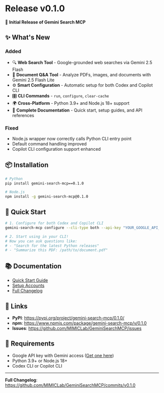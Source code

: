 # Release v0.1.0

🎉 **Initial Release of Gemini Search MCP**

## ✨ What's New

### Added
- 🔍 **Web Search Tool** - Google-grounded web searches via Gemini 2.5 Flash
- 📄 **Document Q&A Tool** - Analyze PDFs, images, and documents with Gemini 2.5 Flash Lite
- ⚙️ **Smart Configuration** - Automatic setup for both Codex and Copilot CLI
- 🎛️ **CLI Commands** - `run`, `configure`, `clear-cache`
- 🌍 **Cross-Platform** - Python 3.9+ and Node.js 18+ support
- 📖 **Complete Documentation** - Quick start, setup guides, and API references

### Fixed
- Node.js wrapper now correctly calls Python CLI entry point
- Default command handling improved
- Copilot CLI configuration support enhanced

## 📦 Installation

```bash
# Python
pip install gemini-search-mcp==0.1.0

# Node.js
npm install -g gemini-search-mcp@0.1.0
```

## 🚀 Quick Start

```bash
# 1. Configure for both Codex and Copilot CLI
gemini-search-mcp configure --cli-type both --api-key "YOUR_GOOGLE_API_KEY"

# 2. Start using in your CLI!
# Now you can ask questions like:
# - "Search for the latest Python releases"
# - "Summarize this PDF: /path/to/document.pdf"
```

## 📚 Documentation

- [Quick Start Guide](https://github.com/MIMICLab/GeminiSearchMCP/blob/main/QUICKSTART.md)
- [Setup Accounts](https://github.com/MIMICLab/GeminiSearchMCP/blob/main/SETUP_ACCOUNTS.md)
- [Full Changelog](https://github.com/MIMICLab/GeminiSearchMCP/blob/main/CHANGELOG.md)

## 🔗 Links

- **PyPI**: https://pypi.org/project/gemini-search-mcp/0.1.0/
- **npm**: https://www.npmjs.com/package/gemini-search-mcp/v/0.1.0
- **Issues**: https://github.com/MIMICLab/GeminiSearchMCP/issues

## 🙏 Requirements

- Google API key with Gemini access ([Get one here](https://aistudio.google.com/))
- Python 3.9+ or Node.js 18+
- Codex CLI or Copilot CLI

---

**Full Changelog**: https://github.com/MIMICLab/GeminiSearchMCP/commits/v0.1.0
